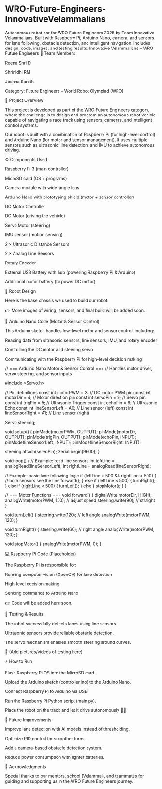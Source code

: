# WRO-Future-Engineers-InnovativeVelammalians
Autonomous robot car for WRO Future Engineers 2025 by Team Innovative Velammalians. Built with Raspberry Pi, Arduino Nano, camera, and sensors for lane following, obstacle detection, and intelligent navigation. Includes design, code, images, and testing results.
Innovative Velammalians – WRO Future Engineers
👥 Team Members

Reena Shri D

Shrinidhi RM

Joshna Sarath

Category: Future Engineers – World Robot Olympiad (WRO)

📖 Project Overview

This project is developed as part of the WRO Future Engineers category, where the challenge is to design and program an autonomous robot vehicle capable of navigating a race track using sensors, cameras, and intelligent control systems.

Our robot is built with a combination of Raspberry Pi (for high-level control) and Arduino Nano (for motor and sensor management). It uses multiple sensors such as ultrasonic, line detection, and IMU to achieve autonomous driving.

⚙️ Components Used

Raspberry Pi 3 (main controller)

MicroSD card (OS + programs)

Camera module with wide-angle lens

Arduino Nano with prototyping shield (motor + sensor controller)

DC Motor Controller

DC Motor (driving the vehicle)

Servo Motor (steering)

IMU sensor (motion sensing)

2 × Ultrasonic Distance Sensors

2 × Analog Line Sensors

Rotary Encoder

External USB Battery with hub (powering Raspberry Pi & Arduino)

Additional motor battery (to power DC motor)

🚗 Robot Design

Here is the base chassis we used to build our robot:

👉 More images of wiring, sensors, and final build will be added soon.

📝 Arduino Nano Code (Motor & Sensor Control)

This Arduino sketch handles low-level motor and sensor control, including:

Reading data from ultrasonic sensors, line sensors, IMU, and rotary encoder

Controlling the DC motor and steering servo

Communicating with the Raspberry Pi for high-level decision making

// === Arduino Nano Motor & Sensor Control ===
// Handles motor driver, servo steering, and sensor inputs

#include <Servo.h>

// Pin definitions
const int motorPWM = 3;         // DC motor PWM pin
const int motorDir = 4;         // Motor direction pin
const int servoPin = 9;         // Servo pin
const int trigPin = 5;          // Ultrasonic Trigger
const int echoPin = 6;          // Ultrasonic Echo
const int lineSensorLeft = A0;  // Line sensor (left)
const int lineSensorRight = A1; // Line sensor (right)

Servo steering;

void setup() {
  pinMode(motorPWM, OUTPUT);
  pinMode(motorDir, OUTPUT);
  pinMode(trigPin, OUTPUT);
  pinMode(echoPin, INPUT);
  pinMode(lineSensorLeft, INPUT);
  pinMode(lineSensorRight, INPUT);

  steering.attach(servoPin);
  Serial.begin(9600);
}

void loop() {
  // Example: read line sensors
  int leftLine = analogRead(lineSensorLeft);
  int rightLine = analogRead(lineSensorRight);

  // Example: basic lane following logic
  if (leftLine < 500 && rightLine < 500) {
    // both sensors see the line
    forward();
  } else if (leftLine < 500) {
    turnRight();
  } else if (rightLine < 500) {
    turnLeft();
  } else {
    stopMotor();
  }
}

// === Motor Functions ===
void forward() {
  digitalWrite(motorDir, HIGH);
  analogWrite(motorPWM, 150); // adjust speed
  steering.write(90); // straight
}

void turnLeft() {
  steering.write(120); // left angle
  analogWrite(motorPWM, 120);
}

void turnRight() {
  steering.write(60); // right angle
  analogWrite(motorPWM, 120);
}

void stopMotor() {
  analogWrite(motorPWM, 0);
}

💻 Raspberry Pi Code (Placeholder)

The Raspberry Pi is responsible for:

Running computer vision (OpenCV) for lane detection

High-level decision making

Sending commands to Arduino Nano

👉 Code will be added here soon.

🧪 Testing & Results

The robot successfully detects lanes using line sensors.

Ultrasonic sensors provide reliable obstacle detection.

The servo mechanism enables smooth steering around curves.

📸 (Add pictures/videos of testing here)

⚡ How to Run

Flash Raspberry Pi OS into the MicroSD card.

Upload the Arduino sketch (controller.ino) to the Arduino Nano.

Connect Raspberry Pi to Arduino via USB.

Run the Raspberry Pi Python script (main.py).

Place the robot on the track and let it drive autonomously 🚗💨

🔮 Future Improvements

Improve lane detection with AI models instead of thresholding.

Optimize PID control for smoother turns.

Add a camera-based obstacle detection system.

Reduce power consumption with lighter batteries.

🙏 Acknowledgments

Special thanks to our mentors, school (Velammal), and teammates for guiding and supporting us in the WRO Future Engineers journey.
